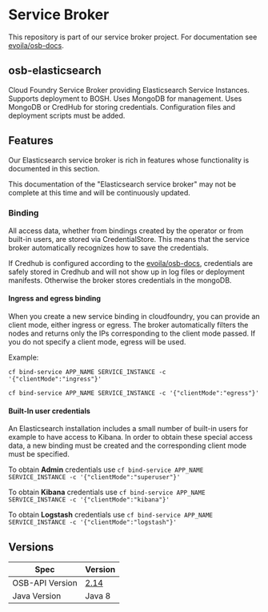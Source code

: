 # Service Broker

This repository is part of our service broker project. For documentation see [evoila/osb-docs](https://github.com/evoila/osb-docs).

## osb-elasticsearch

Cloud Foundry Service Broker providing Elasticsearch Service Instances. Supports deployment to BOSH. Uses MongoDB for management. Uses MongoDB or CredHub for storing credentials. Configuration files and deployment scripts must be added.  

## Features

Our Elasticsearch service broker is rich in features whose functionality is documented in this section.

This documentation of the "Elasticsearch service broker" may not be complete at this time and will be continuously updated.

### Binding

All access data, whether from bindings created by the operator or from built-in users, are stored via CredentialStore. This means that the service broker automatically recognizes how to save the credentials.

If Credhub is configured according to the [evoila/osb-docs](https://github.com/evoila/osb-docs), credentials are safely stored in Credhub and will not show up in log files or deployment manifests. Otherwise the broker stores credentials in the mongoDB.

#### Ingress and egress binding

When you create a new service binding in cloudfoundry, you can provide an client mode, either ingress or egress. The broker automatically filters the nodes and returns only the IPs corresponding to the client mode passed. If you do not specify a client mode, egress will be used.

Example:

`cf bind-service APP_NAME SERVICE_INSTANCE -c '{"clientMode":"ingress"}'`

`cf bind-service APP_NAME SERVICE_INSTANCE -c '{"clientMode":"egress"}'`

#### Built-In user credentials

An Elasticsearch installation includes a small number of built-in users for example to have access to Kibana. In order to obtain these special access data, a new binding must be created and the corresponding client mode must be specified.

To obtain **Admin** credentials use `cf bind-service APP_NAME SERVICE_INSTANCE -c '{"clientMode":"superuser"}'`

To obtain **Kibana** credentials use `cf bind-service APP_NAME SERVICE_INSTANCE -c '{"clientMode":"kibana"}'`

To obtain **Logstash** credentials use `cf bind-service APP_NAME SERVICE_INSTANCE -c '{"clientMode":"logstash"}'`

## Versions

| Spec  | Version  |
|---|---|
| OSB-API Version  | [2.14](https://github.com/openservicebrokerapi/servicebroker/blob/v2.14/spec.md) |
| Java Version  | Java 8  |
